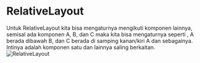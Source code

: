 # RelativeLayout
Untuk RelativeLayout kita bisa mengaturnya mengikuti komponen lainnya, semisal ada
komponen A, B, dan C maka kita bisa mengaturnya seperti , A berada dibawah B, dan C berada
di samping kanan/kiri A dan sebagainya. Intinya adalah komponen satu dan lainnya saling
berkaitan.
![RelativeLayout](https://user-images.githubusercontent.com/63852448/107376916-02cac980-6b1d-11eb-86cc-3d1bc62a53e5.jpeg)
